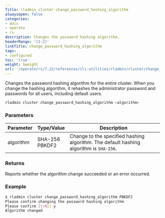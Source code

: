 ```yaml
---
Title: rladmin cluster change_password_hashing_algorithm
alwaysopen: false
categories:
- docs
- operate
- rs
description: Changes the password hashing algorithm.
headerRange: '[1-2]'
linkTitle: change_password_hashing_algorithm
tags:
- configured
toc: 'true'
weight: $weight
url: '/operate/rs/7.22/references/cli-utilities/rladmin/cluster/change_password_hashing_algorith/'
---
```


Changes the password hashing algorithm for the entire cluster. When you change the hashing algorithm, it rehashes the administrator password and passwords for all users, including default users.

```sh
rladmin cluster change_password_hashing_algorithm <algorithm>
```

### Parameters

| Parameter | Type/Value | Description |
|-----------|------------|-------------|
| algorithm | SHA-256<br />PBKDF2 | Change to the specified hashing algorithm. The default hashing algorithm is `SHA-256`. |

### Returns

Reports whether the algorithm change succeeded or an error occurred.

### Example

```sh
$ rladmin cluster change_password_hashing_algorithm PBKDF2
Please confirm changing the password hashing algorithm
Please confirm [Y/N]: y
Algorithm changed
```
